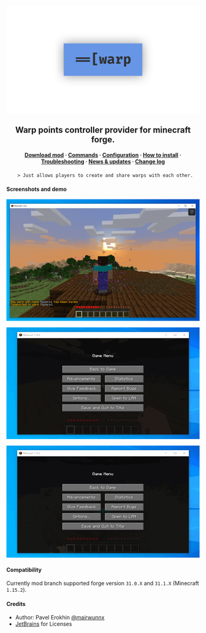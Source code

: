 <img align="center" src="assets/warps_social.png"/>

<h2 align="center">Warp points controller provider for minecraft forge.</h2>

<h4 align="center"><a href="https://github.com/ProjectEssentials/ProjectEssentials-Warps/releases/download/v1.15.2-1.0.1/Project.Essentials.Warps-1.15.2-1.0.1.jar">Download mod</a> · <a href="https://mairwunnx.gitbook.io/project-essentials/project-essentials-warps#commands-and-permissions">Commands</a> · <a href="https://mairwunnx.gitbook.io/project-essentials/project-essentials-warps#configuration">Configuration</a> · <a href="https://mairwunnx.gitbook.io/project-essentials/project-essentials-warps#how-to-install">How to install</a> · <a href="https://github.com/ProjectEssentials/ProjectEssentials-Warps/issues/new/choose">Troubleshooting</a> · <a href="https://t.me/minecraftforge">News & updates</a> · <a href="changelog.md">Change log</a></h4>

        > Just allows players to create and share warps with each other.

#### Screenshots and demo

![](assets/warp.png)

![](assets/warp_demo01.gif)

![](assets/warp_demo02.gif)

#### Compatibility

Currently mod branch supported forge version `31.0.X` and `31.1.X` (Minecraft `1.15.2`).

#### Credits

- Author: Pavel Erokhin [@mairwunnx](https://github.com/mairwunnx)
- [JetBrains](https://www.jetbrains.com/) for Licenses
